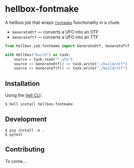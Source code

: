 hellbox-fontmake
================

A hellbox job that wraps [`fontmake`](https://github.com/googlei18n/fontmake) functionality in a chute.

* `GenerateOtf` — converts a UFO into an OTF
* `GenerateTtf` — converts a UFO into an TTF

```python
from hellbox.job.fontmake import GenerateOtf, GenerateTtf

with Hellbox("build") as task:
    source = task.read("*.ufo")
    source >> GenerateOtf() >> task.write("./build/otf")
    source >> GenerateTtf() >> task.write("./build/ttf")
```

Installation
------------

Using the [hell CLI](https://github.com/hellboxpy/hell#installation):

```shell
$ hell install hellbox-fontmake
```

Development
-----------

```shell
$ pip install -e .
$ pytest
```

Contributing
------------

To come...